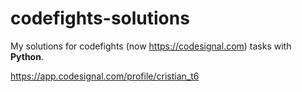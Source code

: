 # codefights-solutions
My solutions for codefights (now https://codesignal.com) tasks with **Python**.

https://app.codesignal.com/profile/cristian_t6
